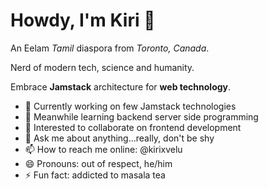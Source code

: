 # Howdy, I'm Kiri 👋

An Eelam *Tamil* diaspora from *Toronto, Canada*. 

Nerd of modern tech, science and humanity. 

Embrace **Jamstack** architecture for **web technology**.

- 🔭 Currently working on few Jamstack technologies
- 🌱 Meanwhile learning backend server side programming
- 👯 Interested to collaborate on frontend development
- 💬 Ask me about anything...really, don't be shy
- 📫 How to reach me online: @kirixvelu
- 😄 Pronouns: out of respect, he/him
- ⚡ Fun fact: addicted to masala tea

